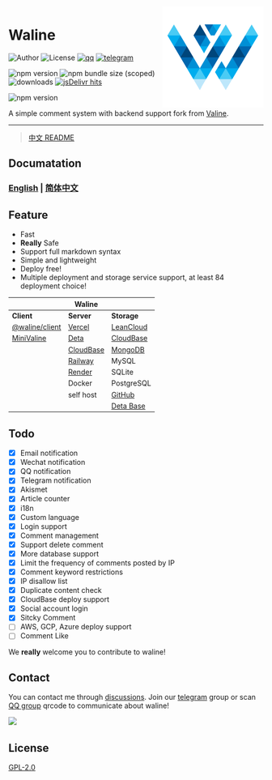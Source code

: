 <img src="./assets/logo.png" width="200" align="right" />

# Waline

![Author](https://img.shields.io/badge/author-lizheming,%20Mr.Hope-blue?style=for-the-badge) ![License](https://img.shields.io/github/license/walinejs/waline?style=for-the-badge) [![qq](https://img.shields.io/badge/qq-waline交流群-f75137?logo=TencentQQ&style=for-the-badge)](https://jq.qq.com/?_wv=1027&k=bKoVBppG) [![telegram](https://img.shields.io/badge/telegram-walinejs-2ca5e0?logo=telegram&style=for-the-badge)](https://t.me/walinejs)

![npm version](https://img.shields.io/npm/v/@waline/client?color=critical&logo=npm&style=flat-square&label=@walin/client) ![npm bundle size (scoped)](https://img.shields.io/bundlephobia/minzip/@waline/client?style=flat-square&label=@waline/client%20size) ![downloads](https://img.shields.io/npm/dm/@waline/vercel?style=flat-square&label=@waline/client%20downloads) [![jsDelivr hits](https://data.jsdelivr.com/v1/package/npm/@waline/client/badge)](https://www.jsdelivr.com/package/npm/@waline/client)

![npm version](https://img.shields.io/npm/v/@waline/vercel?color=critical&logo=npm&style=flat-square&label=@walin/vercel)

A simple comment system with backend support fork from [Valine](https://valine.js.org).

---

> [中文 README](https://github.com/walinejs/waline/blob/main/README_CN.md)

## Documatation

### [English](https://waline.js.org/en/) | [简体中文](https://waline.js.org/)

## Feature

- Fast
- **Really** Safe
- Support full markdown syntax
- Simple and lightweight
- Deploy free!
- Multiple deployment and storage service support, at least 84 deployment choice!

|                                          | Waline                              |                                                   |
| ---------------------------------------- | ----------------------------------- | ------------------------------------------------- |
| **Client**                               | **Server**                          | **Storage**                                       |
| [@waline/client](https://waline.js.org)  | [Vercel](https://vercel.com)        | [LeanCloud](https://leancloud.app)                |
| [MiniValine](https://minivaline.js.org/) | [Deta](https://deta.sh)             | [CloudBase](https://clodbase.net)                 |
|                                          | [CloudBase](https://cloudbase.net/) | [MongoDB](https://mongodb.com)                    |
|                                          | [Railway](https://railway.app)      | MySQL                                             |
|                                          | [Render](https://render.com)        | SQLite                                            |
|                                          | Docker                              | PostgreSQL                                        |
|                                          | self host                           | [GitHub](https://github.com)                      |
|                                          |                                     | [Deta Base](https://docs.deta.sh/docs/base/about) |

## Todo

- [x] Email notification
- [x] Wechat notification
- [x] QQ notification
- [x] Telegram notification
- [x] Akismet
- [x] Article counter
- [x] i18n
- [x] Custom language
- [x] Login support
- [x] Comment management
- [x] Support delete comment
- [x] More database support
- [x] Limit the frequency of comments posted by IP
- [x] Comment keyword restrictions
- [x] IP disallow list
- [x] Duplicate content check
- [x] CloudBase deploy support
- [x] Social account login
- [x] Sitcky Comment
- [ ] AWS, GCP, Azure deploy support
- [ ] Comment Like

We **really** welcome you to contribute to waline!

## Contact

You can contact me through [discussions](https://github.com/walinejs/waline/discussions). Join our [telegram](https://t.me/walinejs) group or scan [QQ group](https://qm.qq.com/cgi-bin/qm/qr?k=rPZvq_EBfwQa6QZX7sToVlhH49c6ed0R&jump_from=webapi) qrcode to communicate about waline!

<a href="https://qm.qq.com/cgi-bin/qm/qr?k=rPZvq_EBfwQa6QZX7sToVlhH49c6ed0R&jump_from=webapi" target="_blank">
  <img src="./assets/qqgroup.jpg" width="300" />
</a>

## License

[GPL-2.0](https://github.com/lizheming/Waline/blob/main/LICENSE)
